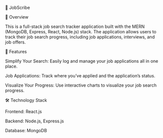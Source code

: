 🚀 JobScribe

📔 Overview 

This is a full-stack job search tracker application built with the MERN (MongoDB, Express, React, Node.js) stack. The application allows users to track their job search progress, including job applications, interviews, and job offers.

🎯 Features  

Simplify Your Search: Easily log and manage your job applications all in one place.

Job Applications: Track where you’ve applied and the application’s status.

Visualize Your Progress: Use interactive charts to visualize your job search progress.


🛠️ Technology Stack

Frontend: React.js    

Backend: Node.js, Express.js    

Database: MongoDB  

